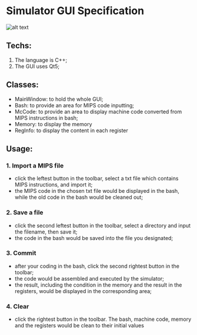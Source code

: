 # Simulator GUI Specification
![alt text](Outlook.png)
## Techs:
1. The language is C++;
2. The GUI uses Qt5;

## Classes:
* MainWindow: to hold the whole GUI;
* Bash: to provide an area for MIPS code inputting;
* McCode: to provide an area to display machine code converted from MIPS instructions in bash;
* Memory: to display the memory
* RegInfo: to display the content in each register

## Usage:
### 1. Import a MIPS file
  * click the leftest button in the toolbar, select a txt file which contains MIPS instructions, and import it;
  * the MIPS code in the chosen txt file would be displayed in the bash, while the old code in the bash would be cleaned out;

### 2. Save a file
  * click the second leftest button in the toolbar, select a directory and input the filename, then save it;
  * the code in the bash would be saved into the file you designated;

### 3. Commit
  * after your coding in the bash, click the second rightest button in the toolbar;
  * the code would be assembled and executed by the simulator;
  * the result, including the condition in the memory and the result in the registers, would be displayed in the corresponding area;

### 4. Clear
  * click the rightest button in the toolbar. The bash, machine code, memory and the registers would be clean to their initial values
